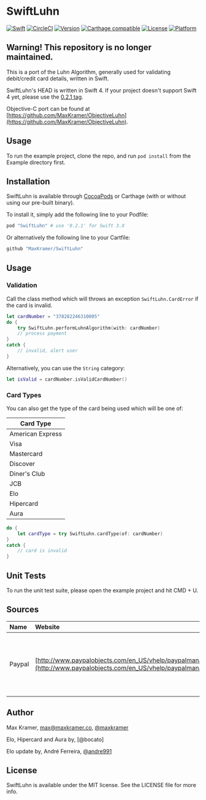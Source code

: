 # SwiftLuhn
[![Swift](https://img.shields.io/badge/Swift-4.0-orange.svg?style=flat)](https://swift.org)
[![CircleCI](https://circleci.com/gh/maxkramer/SwiftLuhn.svg?style=svg)](https://circleci.com/gh/maxkramer/SwiftLuhn)
[![Version](https://img.shields.io/cocoapods/v/SwiftLuhn.svg?style=flat)](http://cocoapods.org/pods/SwiftLuhn)
[![Carthage compatible](https://img.shields.io/badge/Carthage-compatible-4BC51D.svg?style=flat)](https://github.com/Carthage/Carthage)
[![License](https://img.shields.io/cocoapods/l/SwiftLuhn.svg?style=flat)](http://cocoapods.org/pods/SwiftLuhn)
[![Platform](https://img.shields.io/cocoapods/p/SwiftLuhn.svg?style=flat)](http://cocoapods.org/pods/SwiftLuhn)

## Warning! This repository is no longer maintained.

This is a port of the Luhn Algorithm, generally used for validating debit/credit card details, written in Swift.

SwiftLuhn's HEAD is written in Swift 4. If your project doesn't support Swift 4 yet, please use the [0.2.1 tag](https://github.com/MaxKramer/SwiftLuhn/releases/tag/0.2.1).

Objective-C port can be found at [https://github.com/MaxKramer/ObjectiveLuhn](https://github.com/MaxKramer/ObjectiveLuhn).

## Usage

To run the example project, clone the repo, and run `pod install` from the Example directory first.

## Installation

SwiftLuhn is available through [CocoaPods](http://cocoapods.org) or Carthage (with or without using our pre-built binary). 

To install it, simply add the following line to your Podfile:

```ruby
pod "SwiftLuhn" # use '0.2.1' for Swift 3.X
```

Or alternatively the following line to your Cartfile:

```swift
github "MaxKramer/SwiftLuhn"
```

## Usage

### Validation


Call the class method which will throws an exception `SwiftLuhn.CardError` if the card is invalid.

```swift
let cardNumber = "378282246310005"
do {
    try SwiftLuhn.performLuhnAlgorithm(with: cardNumber)
    // process payment
}
catch {
    // invalid, alert user
}
```

Alternatively, you can use the `String` category:

```swift
let isValid = cardNumber.isValidCardNumber()
```

### Card Types

You can also get the type of the card being used which will be one of:

|Card Type|
|-------------|
|American Express|
|Visa|
|Mastercard|
|Discover|
|Diner's Club|
|JCB|
|Elo|
|Hipercard|
|Aura|

```swift
do {
    let cardType = try SwiftLuhn.cardType(of: cardNumber)
}
catch {
	// card is invalid
}
```

## Unit Tests

To run the unit test suite, please open the example project and hit CMD + U.

## Sources

|Name|Website|Reason|
|:---|:------|:-----|
|Paypal|[http://www.paypalobjects.com/en_US/vhelp/paypalmanager_help/credit_card_numbers.htm](http://www.paypalobjects.com/en_US/vhelp/paypalmanager_help/credit_card_numbers.htm)|List of valid credit card numbers for the unit tests|

## Author

Max Kramer, max@maxkramer.co, [@maxkramer](http://twitter.com/maxkramer)

Elo, Hipercard and Aura by, [@bocato]

Elo update by, André Ferreira, [@andre991](https://github.com/andre991)

## License

SwiftLuhn is available under the MIT license. See the LICENSE file for more info.

